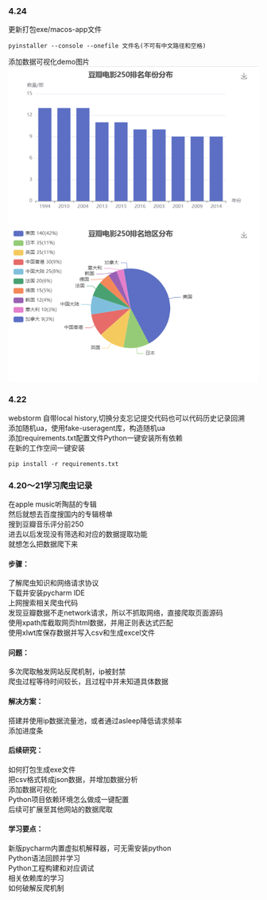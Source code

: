 ### 4.24
更新打包exe/macos-app文件  
```
pyinstaller --console --onefile 文件名(不可有中文路径和空格)
```
添加数据可视化demo图片  
![image](https://raw.githubusercontent.com/Willmind/douban-movie-250/master/demo.png)

### 4.22
webstorm 自带local history,切换分支忘记提交代码也可以代码历史记录回溯  
添加随机ua，使用fake-useragent库，构造随机ua   
添加requirements.txt配置文件Python一键安装所有依赖  
在新的工作空间一键安装

    pip install -r requirements.txt


### 4.20～21学习爬虫记录
在apple music听陶喆的专辑  
然后就想去百度搜国内的专辑榜单  
搜到豆瓣音乐评分前250  
进去以后发现没有筛选和对应的数据提取功能  
就想怎么把数据爬下来  

#### 步骤：  
了解爬虫知识和网络请求协议  
下载并安装pycharm IDE  
上网搜索相关爬虫代码  
发现豆瓣数据不走network请求，所以不抓取网络，直接爬取页面源码  
使用xpath库截取网页html数据，并用正则表达式匹配  
使用xlwt库保存数据并写入csv和生成excel文件  

#### 问题：  
多次爬取触发网站反爬机制，ip被封禁  
爬虫过程等待时间较长，且过程中并未知道具体数据  

#### 解决方案：   
搭建并使用ip数据流量池，或者通过asleep降低请求频率  
添加进度条  

#### 后续研究：  
如何打包生成exe文件  
把csv格式转成json数据，并增加数据分析  
添加数据可视化  
Python项目依赖环境怎么做成一键配置  
后续可扩展至其他网站的数据爬取  

#### 学习要点：  
新版pycharm内置虚拟机解释器，可无需安装python  
Python语法回顾并学习  
Python工程构建和对应调试  
相关依赖库的学习  
如何破解反爬机制  



